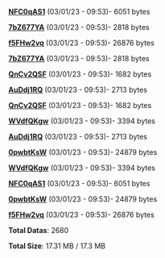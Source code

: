 [**NFC0qAS1**](/data/NFC0qAS1.txt) (03/01/23 - 09:53)- 6051 bytes

[**7bZ677YA**](/data/7bZ677YA.txt) (03/01/23 - 09:53)- 2818 bytes

[**f5FHw2vq**](/data/f5FHw2vq.txt) (03/01/23 - 09:53)- 26876 bytes

[**7bZ677YA**](/data/7bZ677YA.txt) (03/01/23 - 09:53)- 2818 bytes

[**QnCv2QSF**](/data/QnCv2QSF.txt) (03/01/23 - 09:53)- 1682 bytes

[**AuDdj1RQ**](/data/AuDdj1RQ.txt) (03/01/23 - 09:53)- 2713 bytes

[**QnCv2QSF**](/data/QnCv2QSF.txt) (03/01/23 - 09:53)- 1682 bytes

[**WVdfQKgw**](/data/WVdfQKgw.txt) (03/01/23 - 09:53)- 3394 bytes

[**AuDdj1RQ**](/data/AuDdj1RQ.txt) (03/01/23 - 09:53)- 2713 bytes

[**0pwbtKsW**](/data/0pwbtKsW.txt) (03/01/23 - 09:53)- 24879 bytes

[**WVdfQKgw**](/data/WVdfQKgw.txt) (03/01/23 - 09:53)- 3394 bytes

[**NFC0qAS1**](/data/NFC0qAS1.txt) (03/01/23 - 09:53)- 6051 bytes

[**0pwbtKsW**](/data/0pwbtKsW.txt) (03/01/23 - 09:53)- 24879 bytes

[**f5FHw2vq**](/data/f5FHw2vq.txt) (03/01/23 - 09:53)- 26876 bytes

**Total Datas**: 2680

**Total Size**: 17.31 MB / 17.3 MB